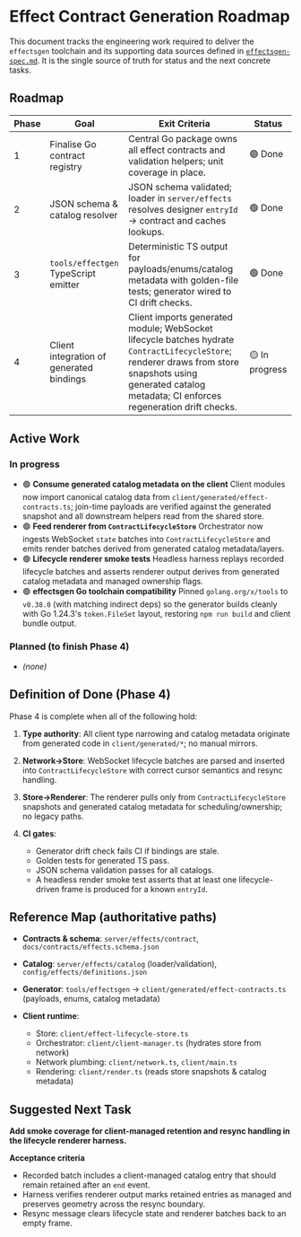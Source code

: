 # Effect Contract Generation Roadmap

This document tracks the engineering work required to deliver the `effectsgen` toolchain and its supporting data sources defined in [`effectsgen-spec.md`](./effectsgen-spec.md). It is the single source of truth for status and the next concrete tasks.

## Roadmap

| Phase | Goal                                     | Exit Criteria                                                                                                                                                                                               | Status         |
| ----- | ---------------------------------------- | ----------------------------------------------------------------------------------------------------------------------------------------------------------------------------------------------------------- | -------------- |
| 1     | Finalise Go contract registry            | Central Go package owns all effect contracts and validation helpers; unit coverage in place.                                                                                                                | 🟢 Done        |
| 2     | JSON schema & catalog resolver           | JSON schema validated; loader in `server/effects` resolves designer `entryId` → contract and caches lookups.                                                                                                | 🟢 Done        |
| 3     | `tools/effectgen` TypeScript emitter     | Deterministic TS output for payloads/enums/catalog metadata with golden-file tests; generator wired to CI drift checks.                                                                                     | 🟢 Done        |
| 4     | Client integration of generated bindings | Client imports generated module; WebSocket lifecycle batches hydrate `ContractLifecycleStore`; renderer draws from store snapshots using generated catalog metadata; CI enforces regeneration drift checks. | 🟡 In progress |

## Active Work

### In progress

* 🟢 **Consume generated catalog metadata on the client**
  Client modules now import canonical catalog data from `client/generated/effect-contracts.ts`; join-time payloads are verified against the generated snapshot and all downstream helpers read from the shared store.
* 🟢 **Feed renderer from `ContractLifecycleStore`**
  Orchestrator now ingests WebSocket `state` batches into `ContractLifecycleStore` and emits render batches derived from generated catalog metadata/layers.
* 🟢 **Lifecycle renderer smoke tests**
  Headless harness replays recorded lifecycle batches and asserts renderer output derives from generated catalog metadata and managed ownership flags.
* 🟢 **effectsgen Go toolchain compatibility**
  Pinned `golang.org/x/tools` to `v0.38.0` (with matching indirect deps) so the generator builds cleanly with Go 1.24.3's `token.FileSet` layout, restoring `npm run build` and client bundle output.

### Planned (to finish Phase 4)

* _(none)_

## Definition of Done (Phase 4)

Phase 4 is complete when all of the following hold:

1. **Type authority**: All client type narrowing and catalog metadata originate from generated code in `client/generated/*`; no manual mirrors.
2. **Network→Store**: WebSocket lifecycle batches are parsed and inserted into `ContractLifecycleStore` with correct cursor semantics and resync handling.
3. **Store→Renderer**: The renderer pulls only from `ContractLifecycleStore` snapshots and generated catalog metadata for scheduling/ownership; no legacy paths.
4. **CI gates**:

   * Generator drift check fails CI if bindings are stale.
   * Golden tests for generated TS pass.
   * JSON schema validation passes for all catalogs.
   * A headless render smoke test asserts that at least one lifecycle-driven frame is produced for a known `entryId`.

## Reference Map (authoritative paths)

* **Contracts & schema**: `server/effects/contract`, `docs/contracts/effects.schema.json`
* **Catalog**: `server/effects/catalog` (loader/validation), `config/effects/definitions.json`
* **Generator**: `tools/effectsgen` → `client/generated/effect-contracts.ts` (payloads, enums, catalog metadata)
* **Client runtime**:

  * Store: `client/effect-lifecycle-store.ts`
  * Orchestrator: `client/client-manager.ts` (hydrates store from network)
  * Network plumbing: `client/network.ts`, `client/main.ts`
  * Rendering: `client/render.ts` (reads store snapshots & catalog metadata)

## Suggested Next Task

**Add smoke coverage for client-managed retention and resync handling in the lifecycle renderer harness.**

**Acceptance criteria**

* Recorded batch includes a client-managed catalog entry that should remain retained after an `end` event.
* Harness verifies renderer output marks retained entries as managed and preserves geometry across the resync boundary.
* Resync message clears lifecycle state and renderer batches back to an empty frame.
